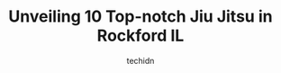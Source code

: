 ---
layout: ampstory
image: https://i0.wp.com/www.depkes.org/wp-content/uploads/2023/06/jiu-jitsu-0-in-rockford-il-1685851744.jpeg?resize=640,853
author: techidn
featured: false
description: Discover the impressive array of Jiu Jitsu options in Rockford IL, where you can find 10 of the largest Jiu Jitsu establishments in the area. From renowned classics to hidden gems, Rockford 
title: Unveiling 10 Top-notch Jiu Jitsu in Rockford IL
cover:
   title: Unveiling 10 Top-notch Jiu Jitsu in Rockford IL
   subtitle: Rickpate
   background: https://www.depkes.org/wp-content/uploads/2023/06/jiu-jitsu-0-in-rockford-il-1685851744.jpeg

pages: 
 - layout: thirds
   top: <h1>#1 Rockford Academy Of Tae-Kwon-Do</h1>
   bottom: "<p>My children have learned a lot while practicing tae-. kwon-do here. They have been homeschooled for most of their lives and really dont know how to defend themselves a</p>"
   background: https://www.depkes.org/wp-content/uploads/2023/06/jiu-jitsu-1-in-rockford-il-1685851745.jpeg
   backgroundblur: true
 - layout: thirds
   top: <h1>#2 Team Haanpaa Martial Arts</h1>
   bottom: "<p>As a visiting purple belt I took in an evening mixed levels nogi class with Coach Jason. The instruction was clear and well taught. Plenty of drilling with good training </p>"
   background: https://www.depkes.org/wp-content/uploads/2023/06/jiu-jitsu-2-in-rockford-il-1685851745.jpeg
   cta:
      link: https://www.depkes.org/blog/unveiling-10-top-notch-jiu-jitsu-in-rockford-il/
      text: Unveiling 10 Top-notch Jiu Jitsu in Rockford IL
 - layout: thirds
   top: <h1>#3 No Joke Mixed Martial Arts</h1>
   bottom: "<p>6358 Daytona Dr, Loves Park, IL 61111, United States</p>"
   background: https://www.depkes.org/wp-content/uploads/2023/06/jiu-jitsu-3-in-rockford-il-1685851746.jpeg
   cta:
      link: https://www.depkes.org/blog/unveiling-10-top-notch-jiu-jitsu-in-rockford-il/
      text: Unveiling 10 Top-notch Jiu Jitsu in Rockford IL
 - layout: thirds
   top: <h1>#4 AFTA Martial Arts</h1>
   bottom: "<p>7326 Mid Mall Dr #3, Rockford, IL 61112, United States</p>"
   background: https://images.unsplash.com/photo-1549241520-425e3dfc01cb?ixlib=rb-4.0.3&ixid=MnwxMjA3fDB8MHxwaG90by1wYWdlfHx8fGVufDB8fHx8&auto=format&fit=crop&w=640&h=853&q=80
   cta:
      link: https://www.depkes.org/blog/unveiling-10-top-notch-jiu-jitsu-in-rockford-il/
      text: Unveiling 10 Top-notch Jiu Jitsu in Rockford IL
 - layout: thirds
   top: <h1>#5 Northern Illinois combat club and fitness</h1>
   bottom: "<p>7007 N 2nd St, Machesney Park, IL 61115, United States</p>"
   background: https://images.unsplash.com/photo-1540457036297-448b6b99e91c?ixlib=rb-4.0.3&ixid=MnwxMjA3fDB8MHxwaG90by1wYWdlfHx8fGVufDB8fHx8&auto=format&fit=crop&w=640&h=853&q=80
   cta:
      link: https://www.depkes.org/blog/unveiling-10-top-notch-jiu-jitsu-in-rockford-il/
      text: Unveiling 10 Top-notch Jiu Jitsu in Rockford IL
 - layout: thirds
   top: <h1>#6 Excel Academy of Tae Kwon DO</h1>
   bottom: "<p>6630 Spring Brook Rd, Rockford, IL 61114, United States</p>"
   background: https://images.unsplash.com/photo-1509114397022-ed747cca3f65?ixlib=rb-4.0.3&ixid=MnwxMjA3fDB8MHxwaG90by1wYWdlfHx8fGVufDB8fHx8&auto=format&fit=crop&w=640&h=853&q=80
   cta:
      link: https://www.depkes.org/blog/unveiling-10-top-notch-jiu-jitsu-in-rockford-il/
      text: Unveiling 10 Top-notch Jiu Jitsu in Rockford IL
 - layout: thirds
   top: <h1>#7 Rockford Karate Club</h1>
   bottom: "<p>915 E State St, Rockford, IL 61104, United States</p>"
   background: https://images.unsplash.com/photo-1608411404720-c8f0417bcdba?ixlib=rb-4.0.3&ixid=MnwxMjA3fDB8MHxwaG90by1wYWdlfHx8fGVufDB8fHx8&auto=format&fit=crop&w=640&h=853&q=80
   cta:
      link: https://www.depkes.org/blog/unveiling-10-top-notch-jiu-jitsu-in-rockford-il/
      text: Unveiling 10 Top-notch Jiu Jitsu in Rockford IL
 - layout: thirds
   middle: Continue reading...
   background: https://images.unsplash.com/photo-1518640467707-6811f4a6ab73?ixlib=rb-4.0.3&ixid=MnwxMjA3fDB8MHxwaG90by1wYWdlfHx8fGVufDB8fHx8&auto=format&fit=crop&w=640&h=853&q=80
   cta:
      link: https://www.depkes.org/blog/unveiling-10-top-notch-jiu-jitsu-in-rockford-il/
      text: Unveiling 10 Top-notch Jiu Jitsu in Rockford IL
      
---